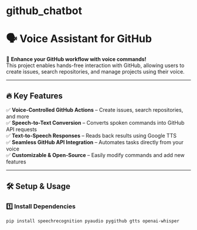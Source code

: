 # github_chatbot
# 🗣️ Voice Assistant for GitHub  

🚀 **Enhance your GitHub workflow with voice commands!**  
This project enables hands-free interaction with GitHub, allowing users to create issues, search repositories, and manage projects using their voice.  

---

## 🔥 Key Features  
✅ **Voice-Controlled GitHub Actions** – Create issues, search repositories, and more  
✅ **Speech-to-Text Conversion** – Converts spoken commands into GitHub API requests  
✅ **Text-to-Speech Responses** – Reads back results using Google TTS  
✅ **Seamless GitHub API Integration** – Automates tasks directly from your voice  
✅ **Customizable & Open-Source** – Easily modify commands and add new features  

---

## 🛠️ Setup & Usage  

### **1️⃣ Install Dependencies**  
```bash
pip install speechrecognition pyaudio pygithub gtts openai-whisper
